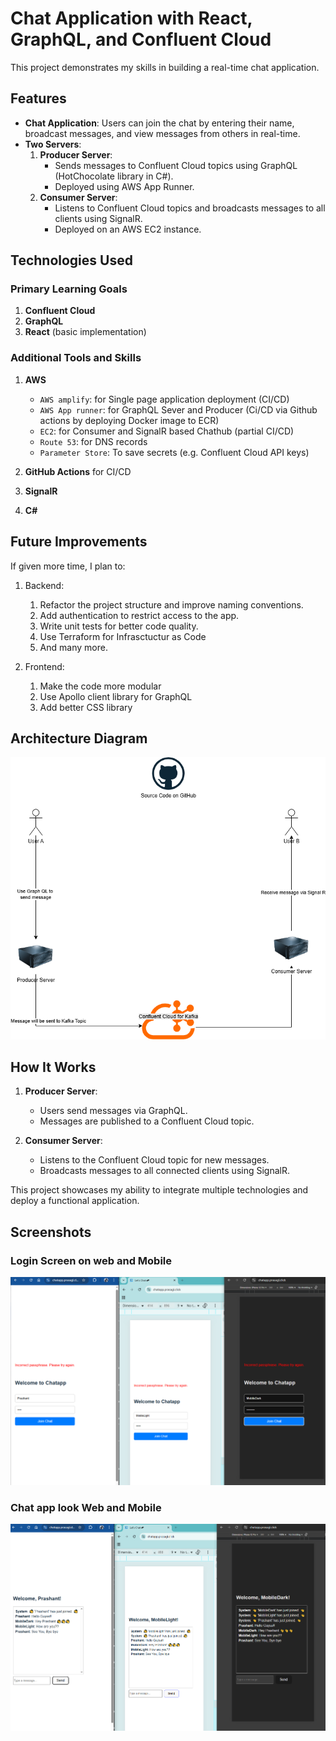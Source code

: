 # Chat Application with React, GraphQL, and Confluent Cloud  

This project demonstrates my skills in building a real-time chat application.  

## Features  
- **Chat Application**: Users can join the chat by entering their name, broadcast messages, and view messages from others in real-time.  
- **Two Servers**:  
    1. **Producer Server**:  
         - Sends messages to Confluent Cloud topics using GraphQL (HotChocolate library in C#).  
         - Deployed using AWS App Runner.  
    2. **Consumer Server**:  
         - Listens to Confluent Cloud topics and broadcasts messages to all clients using SignalR.  
         - Deployed on an AWS EC2 instance.  

## Technologies Used  
### Primary Learning Goals  
1. **Confluent Cloud**  
2. **GraphQL**  
3. **React** (basic implementation)  

### Additional Tools and Skills  
1. **AWS** 
    
    * `AWS amplify`: for Single page application deployment (CI/CD)
    * `AWS App runner`:  for GraphQL Sever and Producer (Ci/CD via Github actions by deploying Docker image to ECR)
    * `EC2`: for Consumer and SignalR based Chathub (partial CI/CD)
    * `Route 53`: for DNS records
    * `Parameter Store`: To save secrets (e.g. Confluent Cloud API keys)
    
2. **GitHub Actions** for CI/CD  
3. **SignalR**  
4. **C#**  


## Future Improvements  
If given more time, I plan to: 

1. Backend:

     1. Refactor the project structure and improve naming conventions.  
     2. Add authentication to restrict access to the app.  
     3. Write unit tests for better code quality.  
     4. Use Terraform for Infrasctuctur as Code
     5. And many more.

2. Frontend:

     1. Make the code more modular
     2. Use Apollo client library for GraphQL
     3. Add better CSS library

## Architecture Diagram  
![Architecture Diagram](screenshots/ArchitectureDiagram.drawio.png)  


## How It Works  
1. **Producer Server**:  
     - Users send messages via GraphQL.  
     - Messages are published to a Confluent Cloud topic.  

2. **Consumer Server**:  
     - Listens to the Confluent Cloud topic for new messages.  
     - Broadcasts messages to all connected clients using SignalR.  

This project showcases my ability to integrate multiple technologies and deploy a functional application.  


## Screenshots

### Login Screen on web and Mobile

![Login Screen on web and Mobile](screenshots/LoginScreenOnDifferentDevice.png)  

### Chat app look Web and Mobile

![Chat app look Web and Mobile](screenshots/HostedChatApp.png)  